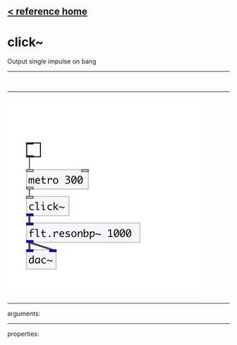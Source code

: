 [< reference home](index.html)
---

# click~


Output single impulse on bang

---

<br>


---


![example](examples/click~-example.jpg)

---
arguments:


---
properties:


